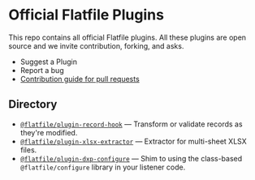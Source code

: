 # Official Flatfile Plugins

This repo contains all official Flatfile plugins. All these plugins are open source and we invite contribution, forking, and asks.

- Suggest a Plugin
- Report a bug
- [Contribution guide for pull requests](./CONTRIBUTING.md)

## Directory

- [`@flatfile/plugin-record-hook`](./plugins/record-hook/README.md) — Transform or validate records as they're modified.
- [`@flatfile/plugin-xlsx-extractor`](./plugins/xlsx-extractor/README.md) — Extractor for multi-sheet XLSX files.
- [`@flatfile/plugin-dxp-configure`](./plugins/dxp-configure/README.md) — Shim to using the class-based `@flatfile/configure` library in your listener code.
